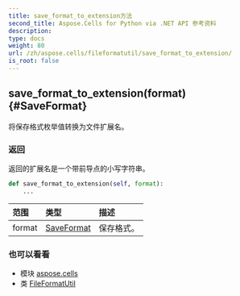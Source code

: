 ```yaml
---
title: save_format_to_extension方法
second_title: Aspose.Cells for Python via .NET API 参考资料
description:
type: docs
weight: 80
url: /zh/aspose.cells/fileformatutil/save_format_to_extension/
is_root: false
---
```

##  save_format_to_extension(format) {#SaveFormat}
将保存格式枚举值转换为文件扩展名。


### 返回

返回的扩展名是一个带前导点的小写字符串。


```python
def save_format_to_extension(self, format):
    ...
```


|范围|类型|描述|
| :- | :- | :- |
| format | [SaveFormat](/cells/python-net/zh/aspose.cells/saveformat) |保存格式。|



### 也可以看看
* 模块 [aspose.cells](../../)
* 类 [FileFormatUtil](/cells/python-net/zh/aspose.cells/fileformatutil)
